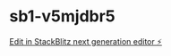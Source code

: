# sb1-v5mjdbr5

[Edit in StackBlitz next generation editor ⚡️](https://stackblitz.com/~/github.com/shihan84/sb1-v5mjdbr5)